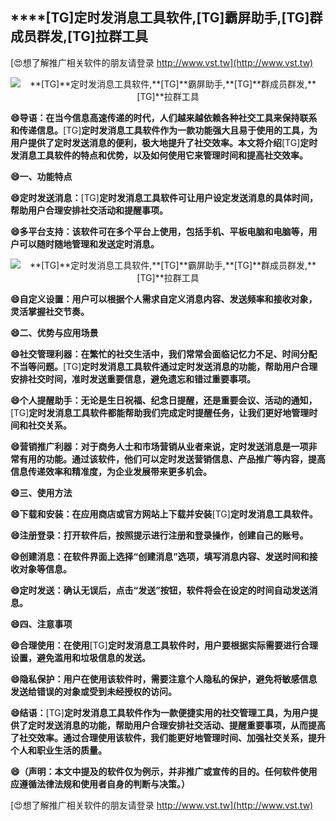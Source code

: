 ## ****[TG]**定时发消息工具软件,**[TG]**霸屏助手,**[TG]**群成员群发,**[TG]**拉群工具**

[😍想了解推广相关软件的朋友请登录 http://www.vst.tw](http://www.vst.tw)

 <center><img src="https://vst.tw/MP4/tuiguang/png/7.png" alt="**[TG]**定时发消息工具软件,**[TG]**霸屏助手,**[TG]**群成员群发,**[TG]**拉群工具"></center>

**😄导语：在当今信息高速传递的时代，人们越来越依赖各种社交工具来保持联系和传递信息。**[TG]**定时发消息工具软件作为一款功能强大且易于使用的工具，为用户提供了定时发送消息的便利，极大地提升了社交效率。本文将介绍**[TG]**定时发消息工具软件的特点和优势，以及如何使用它来管理时间和提高社交效率。**

**😄一、功能特点**

**😄定时发送消息：**[TG]**定时发消息工具软件可让用户设定发送消息的具体时间，帮助用户合理安排社交活动和提醒事项。**

**😄多平台支持：该软件可在多个平台上使用，包括手机、平板电脑和电脑等，用户可以随时随地管理和发送定时消息。**

 <center><img src="https://vst.tw/MP4/tuiguang/png/0.png" alt="**[TG]**定时发消息工具软件,**[TG]**霸屏助手,**[TG]**群成员群发,**[TG]**拉群工具"></center>

**😄自定义设置：用户可以根据个人需求自定义消息内容、发送频率和接收对象，灵活掌握社交节奏。**

**😄二、优势与应用场景**

**😄社交管理利器：在繁忙的社交生活中，我们常常会面临记忆力不足、时间分配不当等问题。**[TG]**定时发消息工具软件通过定时发送消息的功能，帮助用户合理安排社交时间，准时发送重要信息，避免遗忘和错过重要事项。**

**😄个人提醒助手：无论是生日祝福、纪念日提醒，还是重要会议、活动的通知，**[TG]**定时发消息工具软件都能帮助我们完成定时提醒任务，让我们更好地管理时间和社交关系。**

**😄营销推广利器：对于商务人士和市场营销从业者来说，定时发送消息是一项非常有用的功能。通过该软件，他们可以定时发送营销信息、产品推广等内容，提高信息传递效率和精准度，为企业发展带来更多机会。**

**😄三、使用方法**

**😄下载和安装：在应用商店或官方网站上下载并安装**[TG]**定时发消息工具软件。**

**😄注册登录：打开软件后，按照提示进行注册和登录操作，创建自己的账号。**

**😄创建消息：在软件界面上选择“创建消息”选项，填写消息内容、发送时间和接收对象等信息。**

**😄定时发送：确认无误后，点击“发送”按钮，软件将会在设定的时间自动发送消息。**

**😄四、注意事项**

**😄合理使用：在使用**[TG]**定时发消息工具软件时，用户要根据实际需要进行合理设置，避免滥用和垃圾信息的发送。**

**😄隐私保护：用户在使用该软件时，需要注意个人隐私的保护，避免将敏感信息发送给错误的对象或受到未经授权的访问。**

**😄结语：**[TG]**定时发消息工具软件作为一款便捷实用的社交管理工具，为用户提供了定时发送消息的功能，帮助用户合理安排社交活动、提醒重要事项，从而提高了社交效率。通过合理使用该软件，我们能更好地管理时间、加强社交关系，提升个人和职业生活的质量。**

**😄（声明：本文中提及的软件仅为例示，并非推广或宣传的目的。任何软件使用应遵循法律法规和使用者自身的判断与决策。）**

[😍想了解推广相关软件的朋友请登录 http://www.vst.tw](http://www.vst.tw)



